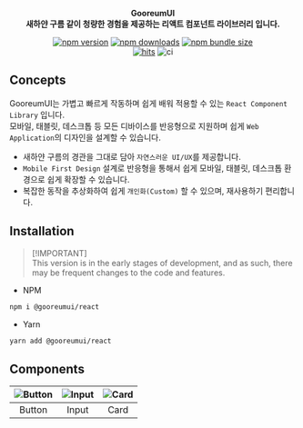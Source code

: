 <div align="center">

<b> GooreumUI</b><br>
<b>새하얀 구름 같이 청량한 경험을 제공하는 리액트 컴포넌트 라이브러리 입니다.</b>

[![npm version](https://img.shields.io/npm/v/@gooreumui/react?logo=npm)](https://www.npmjs.com/package/@gooreumui/react)
[![npm downloads](https://img.shields.io/npm/dt/@gooreumui/react?logo=npm)](https://www.npmjs.com/package/@gooreumui/react)
[![npm bundle size](https://img.shields.io/bundlephobia/min/@gooreumui/react?logo=npm)](https://www.npmjs.com/package/@gooreumui/react)  
[![hits](https://hits.seeyoufarm.com/api/count/incr/badge.svg?url=https%3A%2F%2Fgithub.com%2Fgwansikk%2FGooreumUI&count_bg=%2379C83D&title_bg=%23555555&icon=github.svg&icon_color=%23E7E7E7&title=hits&edge_flat=false)](https://hits.seeyoufarm.com)
![ci](https://github.com/gwansikk/GooreumUI/actions/workflows/ci.yml/badge.svg)

</div>

## Concepts

GooreumUI는 가볍고 빠르게 작동하며 쉽게 배워 적용할 수 있는 `React Component Library` 입니다.  
모바일, 태블릿, 데스크톱 등 모든 디바이스를 반응형으로 지원하며 쉽게 `Web Application`의 디자인을 설계할 수 있습니다.

- 새하얀 구름의 경관을 그대로 담아 `자연스러운 UI/UX`를 제공합니다.
- `Mobile First Design` 설계로 반응형을 통해서 쉽게 모바일, 태블릿, 데스크톱 환경으로 쉽게 확장할 수 있습니다.
- 복잡한 동작을 추상화하여 쉽게 `개인화(Custom)` 할 수 있으며, 재사용하기 편리합니다.

## Installation

> [!IMPORTANT]\
> This version is in the early stages of development, and as such, there may be frequent changes to the code and features.

- NPM

```bash
npm i @gooreumui/react
```

- Yarn

```bash
yarn add @gooreumui/react
```

## Components

| <img alt="Button" src=""> | <img alt="Input" src=""> | <img alt="Card" src=""> |
| :-----------------------: | :----------------------: | :---------------------: |
|          Button           |          Input           |          Card           |
